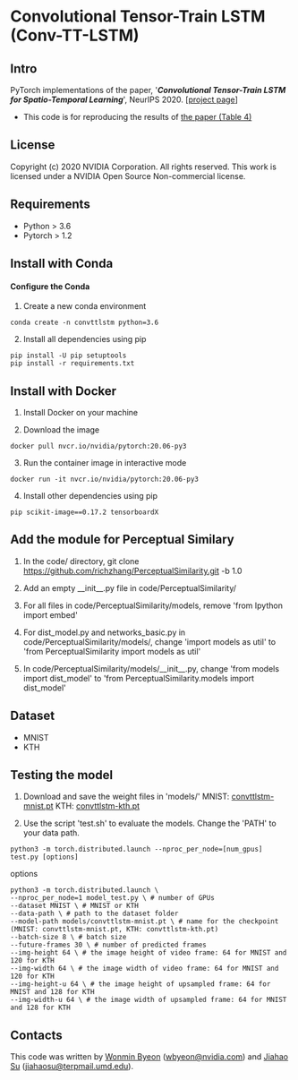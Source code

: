# Convolutional Tensor-Train LSTM (Conv-TT-LSTM)

## Intro
PyTorch implementations of the paper, '***Convolutional Tensor-Train LSTM for Spatio-Temporal Learning***', NeurIPS 2020. [[project page](https://sites.google.com/nvidia.com/conv-tt-lstm)]

* This code is for reproducing the results of [the paper (Table 4)](https://arxiv.org/pdf/2002.09131.pdf)

## License 
Copyright (c) 2020 NVIDIA Corporation. All rights reserved. This work is licensed under a NVIDIA Open Source Non-commercial license.

## Requirements
- Python > 3.6
- Pytorch > 1.2

## Install with Conda

#### Configure the Conda 

1) Create a new conda environment
```
conda create -n convttlstm python=3.6
```

2) Install all dependencies using pip
```shell
pip install -U pip setuptools
pip install -r requirements.txt

```

## Install with Docker
1) Install Docker on your machine

2) Download the image
```shell
docker pull nvcr.io/nvidia/pytorch:20.06-py3

```
3) Run the container image in interactive mode
```shell
docker run -it nvcr.io/nvidia/pytorch:20.06-py3
```
4) Install other dependencies using pip
```shell
pip scikit-image==0.17.2 tensorboardX 
```

## Add the module for Perceptual Similary 
1) In the code/ directory, 
    git clone https://github.com/richzhang/PerceptualSimilarity.git -b 1.0
    
2) Add an empty \_\_init\_\_.py file in code/PerceptualSimilarity/

3) For all files in code/PerceptualSimilarity/models, 
    remove 'from Ipython import embed' 
    
4) For dist\_model.py and networks\_basic.py in code/PerceptualSimilarity/models/, 
    change 'import models as util' to 'from PerceptualSimilarity import models as util'
    
5) In code/PerceptualSimilarity/models/\_\_init\_\_.py, 
    change 'from models import dist\_model' to 'from PerceptualSimilarity.models import dist\_model'


## Dataset
- MNIST
- KTH

## Testing the model
1) Download and save the weight files in 'models/'
MNIST: [convttlstm-mnist.pt](https://drive.google.com/file/d/1MnK1ftUJgB0H4QOS-k4CVkwtBUjHtSO-/view?usp=sharing)
KTH: [convttlstm-kth.pt](https://drive.google.com/file/d/1gVicaRn6gJqIR-r89NxnIzVXAaIRomLc/view?usp=sharing)

2) Use the script 'test.sh' to evaluate the models. 
    Change the 'PATH' to your data path. 

```shell
python3 -m torch.distributed.launch --nproc_per_node=[num_gpus] test.py [options]

```
options
```shell
python3 -m torch.distributed.launch \
--nproc_per_node=1 model_test.py \ # number of GPUs 
--dataset MNIST \ # MNIST or KTH
--data-path \ # path to the dataset folder
--model-path models/convttlstm-mnist.pt \ # name for the checkpoint (MNIST: convttlstm-mnist.pt, KTH: convttlstm-kth.pt)
--batch-size 8 \ # batch size 
--future-frames 30 \ # number of predicted frames
--img-height 64 \ # the image height of video frame: 64 for MNIST and 120 for KTH
--img-width 64 \ # the image width of video frame: 64 for MNIST and 120 for KTH
--img-height-u 64 \ # the image height of upsampled frame: 64 for MNIST and 128 for KTH
--img-width-u 64 \ # the image width of upsampled frame: 64 for MNIST and 128 for KTH
```

## Contacts
This code was written by [Wonmin Byeon](https://github.com/wonmin-byeon) \(wbyeon@nvidia.com\) and [Jiahao Su](https://github.com/jiahaosu) \(jiahaosu@terpmail.umd.edu\).
